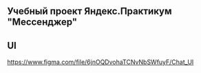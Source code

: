 ## Учебный проект Яндекс.Практикум "Мессенджер"

## UI 
https://www.figma.com/file/6jnOQDvohaTCNvNbSWfuyF/Chat_UI